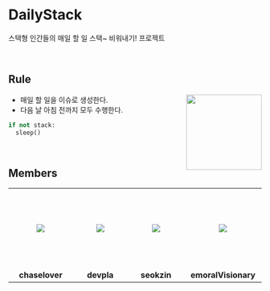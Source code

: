 # DailyStack 

 스택형 인간들의 매일 할 일 스택~ 비워내기! 프로젝트  

<br>

## Rule

<img src="https://avatars.githubusercontent.com/u/89693399?s=200&v=4" width="150px" align="right">

- 매일 할 일을 이슈로 생성한다.
- 다음 날 아침 전까지 모두 수행한다.

```python
if not stack:
  sleep()
```

<br>


## Members

<table>
    <tr height="160px">
        <td align="center" width="150px">
            <a href="https://github.com/chaselover/"><img src="https://avatars.githubusercontent.com/u/79824434?v=4"/></a>
        </td>
        <td align="center" width="150px">
            <a href="https://github.com/devpla"><img src="https://avatars.githubusercontent.com/u/87457066?v=4"/></a>
        </td>
        <td align="center" width="150px">
            <a href="https://github.com/seokzin/"><img src="https://avatars.githubusercontent.com/u/43740455?v=4"/></a>
        </td>
        <td align="center" width="150px">
            <a href="https://github.com/emoralVisionary/"><img src="https://avatars.githubusercontent.com/u/67882490?v=4"/></a>
        </td>
    </tr>
    <tr>
        <td align="center" width="150px">
            <strong>chaselover</strong>
        </td>
        <td align="center" width="150px">
            <strong>devpla</strong>
        </td>
        <td align="center" width="150px">
            <strong>seokzin</strong>
        </td>
        <td align="center" width="150px">
            <strong>emoralVisionary</strong>
        </td>
    </tr>
</table>
